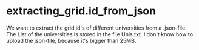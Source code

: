 # extracting_grid.id_from_json
We want to extract the grid.id's of different universities from a .json-file. The List of the universities is stored in the file Unis.txt. 
I don't know how to upload the json-file, because it's bigger than 25MB. 
